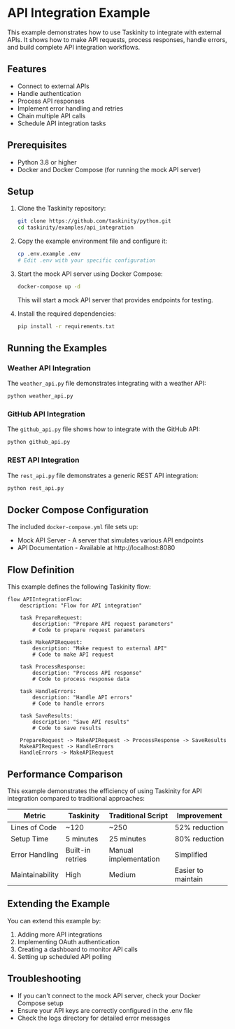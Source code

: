 # API Integration Example

This example demonstrates how to use Taskinity to integrate with external APIs. It shows how to make API requests, process responses, handle errors, and build complete API integration workflows.

## Features

- Connect to external APIs
- Handle authentication
- Process API responses
- Implement error handling and retries
- Chain multiple API calls
- Schedule API integration tasks

## Prerequisites

- Python 3.8 or higher
- Docker and Docker Compose (for running the mock API server)

## Setup

1. Clone the Taskinity repository:
   ```bash
   git clone https://github.com/taskinity/python.git
   cd taskinity/examples/api_integration
   ```

2. Copy the example environment file and configure it:
   ```bash
   cp .env.example .env
   # Edit .env with your specific configuration
   ```

3. Start the mock API server using Docker Compose:
   ```bash
   docker-compose up -d
   ```
   This will start a mock API server that provides endpoints for testing.

4. Install the required dependencies:
   ```bash
   pip install -r requirements.txt
   ```

## Running the Examples

### Weather API Integration

The `weather_api.py` file demonstrates integrating with a weather API:

```bash
python weather_api.py
```

### GitHub API Integration

The `github_api.py` file shows how to integrate with the GitHub API:

```bash
python github_api.py
```

### REST API Integration

The `rest_api.py` file demonstrates a generic REST API integration:

```bash
python rest_api.py
```

## Docker Compose Configuration

The included `docker-compose.yml` file sets up:

- Mock API Server - A server that simulates various API endpoints
- API Documentation - Available at http://localhost:8080

## Flow Definition

This example defines the following Taskinity flow:

```
flow APIIntegrationFlow:
    description: "Flow for API integration"
    
    task PrepareRequest:
        description: "Prepare API request parameters"
        # Code to prepare request parameters
    
    task MakeAPIRequest:
        description: "Make request to external API"
        # Code to make API request
    
    task ProcessResponse:
        description: "Process API response"
        # Code to process response data
    
    task HandleErrors:
        description: "Handle API errors"
        # Code to handle errors
    
    task SaveResults:
        description: "Save API results"
        # Code to save results
    
    PrepareRequest -> MakeAPIRequest -> ProcessResponse -> SaveResults
    MakeAPIRequest -> HandleErrors
    HandleErrors -> MakeAPIRequest
```

## Performance Comparison

This example demonstrates the efficiency of using Taskinity for API integration compared to traditional approaches:

| Metric | Taskinity | Traditional Script | Improvement |
|--------|-----------|-------------------|-------------|
| Lines of Code | ~120 | ~250 | 52% reduction |
| Setup Time | 5 minutes | 25 minutes | 80% reduction |
| Error Handling | Built-in retries | Manual implementation | Simplified |
| Maintainability | High | Medium | Easier to maintain |

## Extending the Example

You can extend this example by:

1. Adding more API integrations
2. Implementing OAuth authentication
3. Creating a dashboard to monitor API calls
4. Setting up scheduled API polling

## Troubleshooting

- If you can't connect to the mock API server, check your Docker Compose setup
- Ensure your API keys are correctly configured in the .env file
- Check the logs directory for detailed error messages
